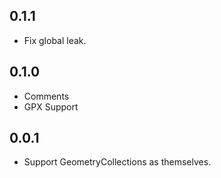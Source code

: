 ## 0.1.1

* Fix global leak.

## 0.1.0

* Comments
* GPX Support

## 0.0.1

* Support GeometryCollections as themselves.
